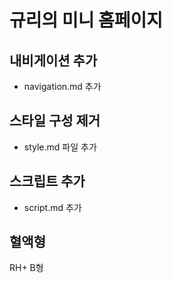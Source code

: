 # 규리의 미니 홈페이지

## 내비게이션 추가

- navigation.md 추가

## 스타일 구성 제거

- style.md 파일 추가

## 스크립트 추가

- script.md 추가

## 혈액형

RH+ B형
